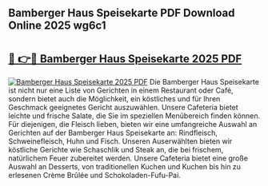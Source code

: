 ## Bamberger Haus Speisekarte PDF Download Online 2025 wg6c1

# <h2><a href="http://gca6kjm.nevu.top/?p=Bamberger+Haus+Speisekarte">🔗 👉🔴 Bamberger Haus Speisekarte 2025 PDF</a></h2>

[![Bamberger Haus Speisekarte 2025 PDF](https://i.imgur.com/dBaPXMq.png)](http://gca6kjm.nevu.top/?p=Bamberger+Haus+Speisekarte)
Die Bamberger Haus Speisekarte ist nicht nur eine Liste von Gerichten in einem Restaurant oder Café, sondern bietet auch die Möglichkeit, ein köstliches und für Ihren Geschmack geeignetes Gericht auszuwählen. Unsere Cafeteria bietet leichte und frische Salate, die Sie im speziellen Menübereich finden können. Für diejenigen, die Fleisch lieben, bieten wir eine umfangreiche Auswahl an Gerichten auf der Bamberger Haus Speisekarte an: Rindfleisch, Schweinefleisch, Huhn und Fisch. Unseren Auserwählten bieten wir köstliche Gerichte wie Schaschlik und Steak an, die bei frischem, natürlichem Feuer zubereitet werden. Unsere Cafeteria bietet eine große Auswahl an Desserts, von traditionellen Kuchen und Kuchen bis hin zu erlesenen Crème Brûlée und Schokoladen-Fufu-Pai.
